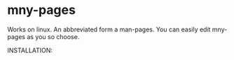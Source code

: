 # mny-pages

Works on linux. An abbreviated form a man-pages. 
You can easily edit mny-pages as you so choose.


INSTALLATION:


